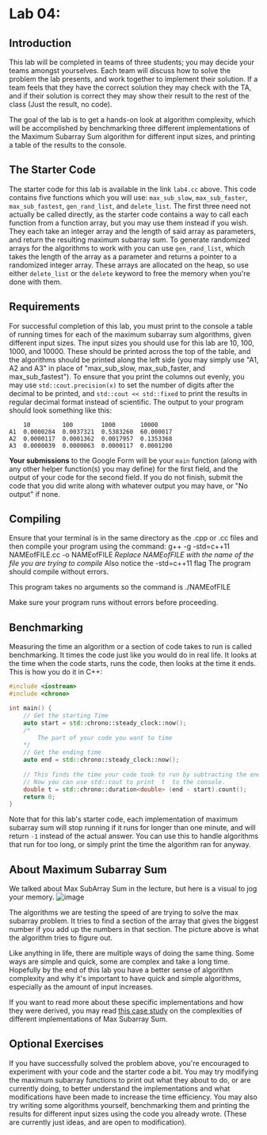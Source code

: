 # Lab 04: 

## Introduction

This lab will be completed in teams of three students; you may decide your teams amongst yourselves. Each team will discuss how to solve the problem the lab presents, and work together to implement their solution. If a team feels that they have the correct solution they may check with the TA, and if their solution is correct they may show their result to the rest of the class (Just the result, no code).

The goal of the lab is to get a hands-on look at algorithm complexity, which will be accomplished by benchmarking three different implementations of the Maximum Subarray Sum algorithm for different input sizes, and printing a table of the results to the console.

## The Starter Code

The starter code for this lab is available in the link `lab4.cc` above. This code contains five functions which you will use: `max_sub_slow`, `max_sub_faster`, `max_sub_fastest`, `gen_rand_list`, and `delete_list`. The first three need not actually be called directly, as the starter code contains a way to call each function from a function array, but you may use them instead if you wish. They each take an integer array and the length of said array as parameters, and return the resulting maximum subarray sum. To generate randomized arrays for the algorithms to work with you can use `gen_rand_list`, which takes the length of the array as a parameter and returns a pointer to a randomized integer array. These arrays are allocated on the heap, so use either `delete_list` or the `delete` keyword to free the memory when you're done with them. 

## Requirements

For successful completion of this lab, you must print to the console a table of running times for each of the maximum subarray sum algorithms, given different input sizes. The input sizes you should use for this lab are 10, 100, 1000, and 10000. These should be printed across the top of the table, and the algorithms should be printed along the left side (you may simply use "A1, A2 and A3" in place of "max_sub_slow, max_sub_faster, and max_sub_fastest"). To ensure that you print the columns out evenly, you may use `std::cout.precision(x)` to set the number of digits after the decimal to be printed, and `std::cout << std::fixed` to print the results in regular decimal format instead of scientific. The output to your program should look something like this:

```
    10         100        1000       10000      
A1  0.0000284  0.0037321  0.5383260  60.000017
A2  0.0000117  0.0001362  0.0017957  0.1353368
A3  0.0000039  0.0000063  0.0000117  0.0001200
```

**Your submissions** to the Google Form will be your `main` function (along with any other helper function(s) you may define) for the first field, and the output of your code for the second field. If you do not finish, submit the code that you did write along with whatever output you may have, or "No output" if none.

## Compiling

Ensure that your terminal is in the same directory as the .cpp or .cc files and then compile your program using the command:           g++ -g -std=c++11 NAMEofFILE.cc -o NAMEofFILE
*Replace NAMEofFILE with the name of the file you are trying to compile* Also notice the -std=c++11 flag
The program should compile without errors.

This program takes no arguments so the command is ./NAMEofFILE

Make sure your program runs without errors before proceeding.

## Benchmarking

Measuring the time an algorithm or a section of code takes to run is called benchmarking. It times the code just like you would do in real life. It looks at the time when the code starts, runs the code, then looks at the time it ends. This is how you do it in C++:

```C++
#include <iostream>
#include <chrono>

int main() {
    // Get the starting Time
    auto start = std::chrono::steady_clock::now();
    /*
        The part of your code you want to time
    */
    // Get the ending time
    auto end = std::chrono::steady_clock::now();
    
    // This finds the time your code took to run by subtracting the end and start times. It assigns it to the variable  t  as a double
    // Now you can use std::cout to print  t  to the console.
    double t = std::chrono::duration<double> (end - start).count();
    return 0;
}
```

Note that for this lab's starter code, each implementation of maximum subarray sum will stop running if it runs for longer than one minute, and will return `-1` instead of the actual answer. You can use this to handle algorithms that run for too long, or simply print the time the algorithm ran for anyway.

## About Maximum Subarray Sum

We talked about Max SubArray Sum in the lecture, but here is a visual to jog your memory.
![image](https://www.geeksforgeeks.org/wp-content/uploads/kadane-Algorithm.png)

The algorithms we are testing the speed of are trying to solve the max subarray problem. It tries to find a section of the array that gives the biggest number if you add up the numbers in that section. The picture above is what the algorithm tries to figure out.

Like anything in life, there are multiple ways of doing the same thing. Some ways are simple and quick, some are complex and take a long time. Hopefully by the end of this lab you have a better sense of algorithm complexity and why it's important to have quick and simple algorithms, especially as the amount of input increases.

If you want to read more about these specific implementations and how they were derived, you may read [this case study](http://www.ics.uci.edu/~goodrich/teach/cs161/notes/MaxSubarray.pdf) on the complexities of different implementations of Max Subarray Sum.

## Optional Exercises

If you have successfully solved the problem above, you're encouraged to experiment with your code and the starter code a bit. You may try modifying the maximum subarray functions to print out what they about to do, or are currently doing, to better understand the implementations and what modifications have been made to increase the time efficiency. You may also try writing some algorithms yourself, benchmarking them and printing the results for different input sizes using the code you already wrote. (These are currently just ideas, and are open to modification).
